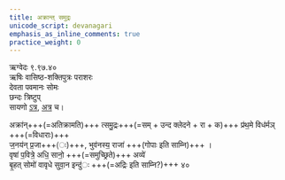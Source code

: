 ```yaml
---
title: अक्रान्त् समुद्रः
unicode_script: devanagari
emphasis_as_inline_comments: true
practice_weight: 0
---
```


ऋग्वेदः  ९.९७.४०  
ऋषिः  वासिष्ठ-शक्तिपुत्रः पराशरः  
देवता  पवमानः सोमः  
छन्दः  त्रिष्टुप्  
सायणो [ऽत्र](https://archive.org/stream/RgVedaWithSayanasCommentaryPart4/rv_sayanabhasya_part4#page/n323/mode/2up&sa=D&ust=1542425956308000), [अत्र](http://192.155.224.66/stage/rigveda-samhita/describe/rikMandala/009.097.040) च।

अक्रा॑न्+++(=अतिक्रामति)+++ त्समु॒द्रः+++(=सम् + उन्द क्लेदने + रा + क)+++ प्र॑थ॒मे विध॑र्मञ् +++(=विधाराः)+++  
ज॒नय॑न् प्र॒जा+++(ः)+++, भुव॑नस्य॒ राजा॑ +++(गोपाः इति साम्नि)+++ ।  
वृषा॑ प॒वित्रे॒ अधि॒ सानो॒ +++(=समुच्छ्रिते)+++ अव्ये॑  
बृ॒हत् सोमो॑ वावृधे सुवा॒न इन्दु॑ः +++(=अद्रिः इति साम्नि?)+++ ४०
